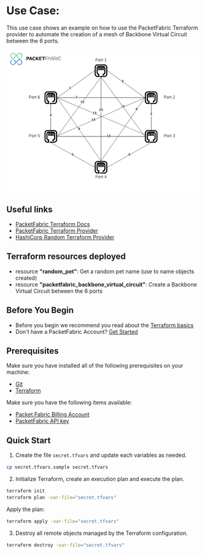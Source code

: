 # Use Case: 

This use case shows an example on how to use the PacketFabric Terraform provider 
to automate the creation of a mesh of Backbone Virtual Circuit between the 6 ports.

![Deployment Diagram](./images/diagram_mesh.png)

## Useful links

- [PacketFabric Terraform Docs](https://docs.packetfabric.com/api/terraform/)
- [PacketFabric Terraform Provider](https://registry.terraform.io/providers/PacketFabric/packetfabric)
- [HashiCorp Random Terraform Provider](https://registry.terraform.io/providers/hashicorp/random)

## Terraform resources deployed

- resource **"random_pet"**: Get a random pet name (use to name objects created)
- resource **"packetfabric_backbone_virtual_circuit"**: Create a Backbone Virtual Circuit between the 6 ports

## Before You Begin

- Before you begin we recommend you read about the [Terraform basics](https://www.terraform.io/intro)
- Don't have a PacketFabric Account? [Get Started](https://docs.packetfabric.com/intro/)

## Prerequisites

Make sure you have installed all of the following prerequisites on your machine:

- [Git](https://git-scm.com/downloads)
- [Terraform](https://learn.hashicorp.com/tutorials/terraform/install-cli)

Make sure you have the following items available:

- [Packet Fabric Billing Account](https://docs.packetfabric.com/api/examples/account_uuid/)
- [PacketFabric API key](https://docs.packetfabric.com/admin/my_account/keys/)

## Quick Start

1. Create the file ``secret.tfvars`` and update each variables as needed.

```sh
cp secret.tfvars.sample secret.tfvars
```

2. Initialize Terraform, create an execution plan and execute the plan.

```sh
terraform init
terraform plan -var-file="secret.tfvars"
```

Apply the plan:

```sh
terraform apply -var-file="secret.tfvars"
```

3. Destroy all remote objects managed by the Terraform configuration.

```sh
terraform destroy -var-file="secret.tfvars"
```
